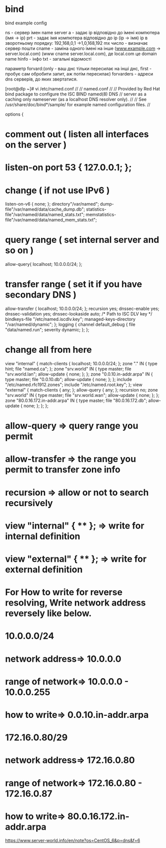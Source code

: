 # bind
bind example config


ns - сервер імен name server
a - задає ip відповідно до імені компютера (імя -> ip)
prt - задає імя компютера відповідно до ip (ip -> імя) ip в зворотньому порядку: 192,168,0,1 ->1,0,168,192 
mx число - визначає сервер пошти
cname - заміна одного імені на інше (www.example.com  -> server.local.com) (www  cname server.local.com), де local.com це domain name
hinfo - інфо
txt - загальні відомості


параметр forvard:(only - ваш днс тільки пересилає на інші днс, first - пробує сам обробити запит, аж потім пересилає)
forvarders - адреси dns серверів, до яких звертатися.


[root@dlp ~]# vi /etc/named.conf
//
// named.conf
//
// Provided by Red Hat bind package to configure the ISC BIND named(8) DNS
// server as a caching only nameserver (as a localhost DNS resolver only).
//
// See /usr/share/doc/bind*/sample/ for example named configuration files.
//

options {
# comment out ( listen all interfaces on the server )
# listen-on port 53 { 127.0.0.1; };
# change ( if not use IPv6 )
listen-on-v6 { none; };
directory"/var/named";
dump-file"/var/named/data/cache_dump.db";
statistics-file"/var/named/data/named_stats.txt";
memstatistics-file"/var/named/data/named_mem_stats.txt";
# query range ( set internal server and so on )
allow-query{ localhost; 10.0.0.0/24; };
# transfer range ( set it if you have secondary DNS )
allow-transfer { localhost; 10.0.0.0/24; };
recursion yes;
dnssec-enable yes;
dnssec-validation yes;
dnssec-lookaside auto;
/* Path to ISC DLV key */
bindkeys-file "/etc/named.iscdlv.key";
managed-keys-directory "/var/named/dynamic";
};
logging {
        channel default_debug {
                file "data/named.run";
                severity dynamic;
        };
};

# change all from here
view "internal" {
        match-clients {
                localhost;
                10.0.0.0/24;
        };
        zone "." IN {
                type hint;
                file "named.ca";
        };
        zone "srv.world" IN {
                type master;
                file "srv.world.lan";
                allow-update { none; };
        };
        zone "0.0.10.in-addr.arpa" IN {
                type master;
                file "0.0.10.db";
                allow-update { none; };
        };
include "/etc/named.rfc1912.zones";
include "/etc/named.root.key";
};
view "external" {
        match-clients { any; };
        allow-query { any; };
        recursion no;
        zone "srv.world" IN {
                type master;
                file "srv.world.wan";
                allow-update { none; };
        };
        zone "80.0.16.172.in-addr.arpa" IN {
                type master;
                file "80.0.16.172.db";
                allow-update { none; };
        };
};

# allow-query ⇒ query range you permit
# allow-transfer ⇒ the range you permit to transfer zone info
# recursion ⇒ allow or not to search recursively
# view "internal" { ** }; ⇒ write for internal definition
# view "external" { ** }; ⇒ write for external definition
# For How to write for reverse resolving, Write network address reversely like below.
# 10.0.0.0/24
# network address⇒ 10.0.0.0
# range of network⇒ 10.0.0.0 - 10.0.0.255
# how to write⇒ 0.0.10.in-addr.arpa
# 172.16.0.80/29
# network address⇒ 172.16.0.80
# range of network⇒ 172.16.0.80 - 172.16.0.87
# how to write⇒ 80.0.16.172.in-addr.arpa


https://www.server-world.info/en/note?os=CentOS_6&p=dns&f=6
